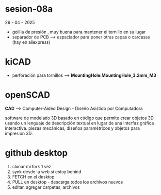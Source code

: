 # sesion-08a
29 - 04 - 2025

- golilla de presión , muy buena para mantener el tornillo en su lugar
- separador de PCB --> espaciador para poner otras capas o carcasas (hay en aliexpress)

# kiCAD

- perforación para tornillos --> **MountingHole:MountingHole_3.2mm_M3**

# openSCAD

**CAD** --> Computer-Aided Design - Diseño Asistido por Computadora

software de modelado 3D basado en código que permite crear objetos 3D usando un lenguaje de descripción textual en lugar de una interfaz gráfica interactiva. piezas mecánicas, diseños paramétricos y objetos para impresión 3D.

# github desktop

1. clonar mi fork 1 vez
2. synk desde la web si estoy behind
3. FETCH en el desktop
4. PULL en desktop - descarga todos los archivos nuevos
5. editar, agregar carpetas, archivos 
